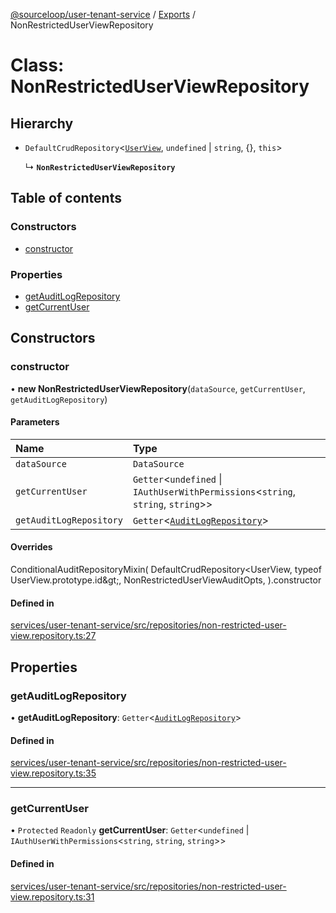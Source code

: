 [@sourceloop/user-tenant-service](../README.md) / [Exports](../modules.md) / NonRestrictedUserViewRepository

# Class: NonRestrictedUserViewRepository

## Hierarchy

- `DefaultCrudRepository`<[`UserView`](UserView.md), `undefined` \| `string`, {}, `this`\>

  ↳ **`NonRestrictedUserViewRepository`**

## Table of contents

### Constructors

- [constructor](NonRestrictedUserViewRepository.md#constructor)

### Properties

- [getAuditLogRepository](NonRestrictedUserViewRepository.md#getauditlogrepository)
- [getCurrentUser](NonRestrictedUserViewRepository.md#getcurrentuser)

## Constructors

### constructor

• **new NonRestrictedUserViewRepository**(`dataSource`, `getCurrentUser`, `getAuditLogRepository`)

#### Parameters

| Name | Type |
| :------ | :------ |
| `dataSource` | `DataSource` |
| `getCurrentUser` | `Getter`<`undefined` \| `IAuthUserWithPermissions`<`string`, `string`, `string`\>\> |
| `getAuditLogRepository` | `Getter`<[`AuditLogRepository`](AuditLogRepository.md)\> |

#### Overrides

ConditionalAuditRepositoryMixin(
  DefaultCrudRepository&lt;UserView, typeof UserView.prototype.id\&gt;,
  NonRestrictedUserViewAuditOpts,
).constructor

#### Defined in

[services/user-tenant-service/src/repositories/non-restricted-user-view.repository.ts:27](https://github.com/sourcefuse/loopback4-microservice-catalog/blob/53060ad88/services/user-tenant-service/src/repositories/non-restricted-user-view.repository.ts#L27)

## Properties

### getAuditLogRepository

• **getAuditLogRepository**: `Getter`<[`AuditLogRepository`](AuditLogRepository.md)\>

#### Defined in

[services/user-tenant-service/src/repositories/non-restricted-user-view.repository.ts:35](https://github.com/sourcefuse/loopback4-microservice-catalog/blob/53060ad88/services/user-tenant-service/src/repositories/non-restricted-user-view.repository.ts#L35)

___

### getCurrentUser

• `Protected` `Readonly` **getCurrentUser**: `Getter`<`undefined` \| `IAuthUserWithPermissions`<`string`, `string`, `string`\>\>

#### Defined in

[services/user-tenant-service/src/repositories/non-restricted-user-view.repository.ts:31](https://github.com/sourcefuse/loopback4-microservice-catalog/blob/53060ad88/services/user-tenant-service/src/repositories/non-restricted-user-view.repository.ts#L31)
